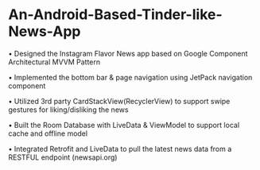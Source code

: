 # An-Android-Based-Tinder-like-News-App

•	Designed the Instagram Flavor News app based on Google Component Architectural MVVM Pattern

•	Implemented the bottom bar & page navigation using JetPack navigation component 

•	Utilized 3rd party CardStackView(RecyclerView) to support swipe gestures for liking/disliking the news

•	Built the Room Database with LiveData & ViewModel to support local cache and offline model

•	Integrated Retrofit and LiveData to pull the latest news data from a RESTFUL endpoint  (newsapi.org)  


